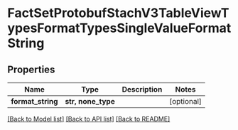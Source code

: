 # FactSetProtobufStachV3TableViewTypesFormatTypesSingleValueFormatString


## Properties
Name | Type | Description | Notes
------------ | ------------- | ------------- | -------------
**format_string** | **str, none_type** |  | [optional] 

[[Back to Model list]](../README.md#documentation-for-models) [[Back to API list]](../README.md#documentation-for-api-endpoints) [[Back to README]](../README.md)


